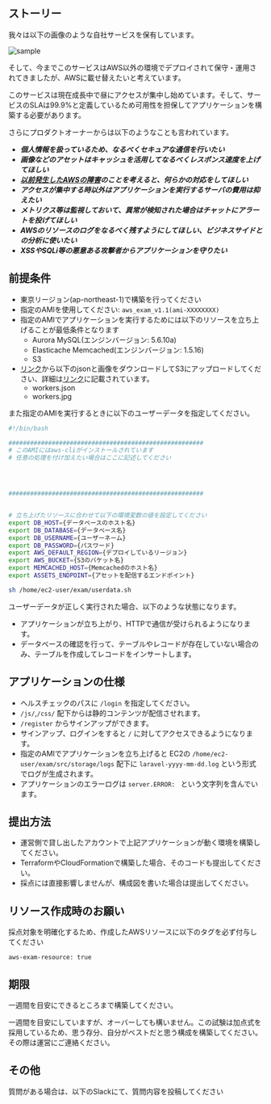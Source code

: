 ## ストーリー

我々は以下の画像のような自社サービスを保有しています。

![sample](https://user-images.githubusercontent.com/24151739/78227876-e9262200-7508-11ea-99fb-4bec099812d3.png)

そして、今までこのサービスはAWS以外の環境でデプロイされて保守・運用されてきましたが、AWSに載せ替えたいと考えています。

このサービスは現在成長中で昼にアクセスが集中し始めています。そして、サービスのSLAは99.9%と定義しているため可用性を担保してアプリケーションを構築する必要があります。

さらにプロダクトオーナーからは以下のようなことも言われています。

* __*個人情報を扱っているため、なるべくセキュアな通信を行いたい*__
* __*画像などのアセットはキャッシュを活用してなるべくレスポンス速度を上げてほしい*__
* __*[以前発生したAWSの障害](https://aws.amazon.com/jp/message/56489/)のことを考えると、何らかの対応をしてほしい*__
* __*アクセスが集中する時以外はアプリケーションを実行するサーバの費用は抑えたい*__
* __*メトリクス等は監視しておいて、異常が検知された場合はチャットにアラートを投げてほしい*__
* __*AWSのリソースのログをなるべく残すようにしてほしい、ビジネスサイドとの分析に使いたい*__
* __*XSSやSQLi等の悪意ある攻撃者からアプリケーションを守りたい*__

## 前提条件

* 東京リージョン(ap-northeast-1)で構築を行ってください
* 指定のAMIを使用してください: `aws_exam_v1.1(ami-XXXXXXXX)`
* 指定のAMIでアプリケーションを実行するためには以下のリソースを立ち上げることが最低条件となります
    * Aurora MySQL(エンジンバージョン: 5.6.10a)
    * Elasticache Memcached(エンジンバージョン: 1.5.16)
    * S3
* [リンク](https://github.com/Anti-Pattern-Inc/laravel-crud-exam/releases/tag/v1.1.1)から以下のjsonと画像をダウンロードしてS3にアップロードしてください、詳細は[リンク](https://github.com/Anti-Pattern-Inc/laravel-crud-exam/releases/tag/v1.1.1)に記載されています。
    * workers.json
    * workers.jpg
    
また指定のAMIを実行するときに以下のユーザーデータを指定してください。

```bash
#!/bin/bash

######################################################
# このAMIにはaws-cliがインストールされています
# 任意の処理を付け加えたい場合はここに記述してください




######################################################


# 立ち上げたリソースに合わせて以下の環境変数の値を設定してください
export DB_HOST={データベースのホスト名}
export DB_DATABASE={データベース名}
export DB_USERNAME={ユーザーネーム}
export DB_PASSWORD={パスワード}
export AWS_DEFAULT_REGION={デプロイしているリージョン}
export AWS_BUCKET={S3のバケット名}
export MEMCACHED_HOST={Memcachedのホスト名}
export ASSETS_ENDPOINT={アセットを配信するエンドポイント}

sh /home/ec2-user/exam/userdata.sh
```
ユーザーデータが正しく実行された場合、以下のような状態になります。

* アプリケーションが立ち上がり、HTTPで通信が受けられるようになります。
* データベースの確認を行って、テーブルやレコードが存在していない場合のみ、テーブルを作成してレコードをインサートします。

## アプリケーションの仕様

* ヘルスチェックのパスに `/login` を指定してください。
* `/js/`,`/css/` 配下からは静的コンテンツが配信させれます。
* `/register` からサインアップができます。
* サインアップ、ログインをすると `/` に対してアクセスできるようになります。
* 指定のAMIでアプリケーションを立ち上げると EC2の `/home/ec2-user/exam/src/storage/logs` 配下に `laravel-yyyy-mm-dd.log` という形式でログが生成されます。
* アプリケーションのエラーログは `server.ERROR: ` という文字列を含んでいます。

## 提出方法

* 運営側で貸し出したアカウントで上記アプリケーションが動く環境を構築してください。
* TerraformやCloudFormationで構築した場合、そのコードも提出してください。
* 採点には直接影響しませんが、構成図を書いた場合は提出してください。

## リソース作成時のお願い

採点対象を明確化するため、作成したAWSリソースに以下のタグを必ず付与してください

`aws-exam-resource: true`

## 期限

一週間を目安にできるところまで構築してください。

一週間を目安にしていますが、オーバーしても構いません。この試験は加点式を採用しているため、思う存分、自分がベストだと思う構成を構築してください。その際は運営にご連絡ください。

## その他

質問がある場合は、以下のSlackにて、質問内容を投稿してください
